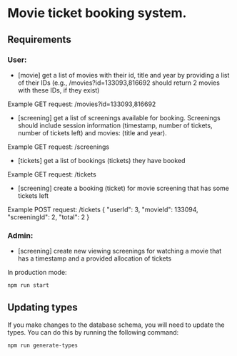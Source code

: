 
# Movie ticket booking system.

## Requirements

### User:
* [movie] get a list of movies with their id, title and year by providing a list of their IDs (e.g., /movies?id=133093,816692 should return 2 movies with these IDs, if they exist)

Example GET request:  /movies?id=133093,816692

* [screening] get a list of screenings available for booking. Screenings should include session information (timestamp, number of tickets, number of tickets left) and movies: (title and year).

Example GET request: /screenings

* [tickets] get a list of bookings (tickets) they have booked

Example GET request: /tickets

* [screening] create a booking (ticket) for movie screening that has some tickets left

Example POST request:
/tickets
{
  "userId": 3,
  "movieId": 133094,
  "screeningId": 2,
  "total": 2
}

### Admin:
* [screening] create new viewing screenings for watching a movie that has a timestamp and a provided allocation of tickets

In production mode:

```bash
npm run start
```

## Updating types

If you make changes to the database schema, you will need to update the types. You can do this by running the following command:

```bash
npm run generate-types
```
